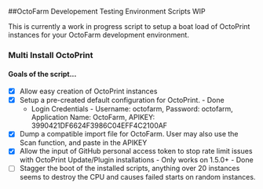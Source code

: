 ##OctoFarm Developement Testing Environment Scripts WIP

This is currently a work in progress script to setup a boat load of OctoPrint instances for your OctoFarm development environment.

### Multi Install OctoPrint
#### Goals of the script...
- [x] Allow easy creation of OctoPrint instances
- [x] Setup a pre-created default configuration for OctoPrint. - Done
   - Login Credentials - Username: octofarm, Password: octofarm, Application Name: OctoFarm, APIKEY: 3990421DF6624F3986C04EFF4C2100AF
- [x] Dump a compatible import file for OctoFarm. User may also use the Scan function, and paste in the APIKEY
- [x] Allow the input of GitHub personal access token to stop rate limit issues with OctoPrint Update/Plugin installations - Only works on 1.5.0+ - Done
- [ ] Stagger the boot of the installed scripts, anything over 20 instances seems to destroy the CPU and causes failed starts on random instances.

